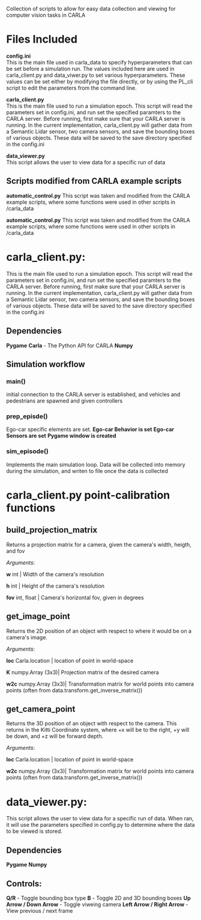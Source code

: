 Collection of scripts to allow for easy data collection and viewing for computer vision tasks in CARLA
# Files Included
**config.ini**\
This is the main file used in carla_data to specify hyperparameters that can be set before a simulation run.
The values included here are used in carla_client.py and data_viwer.py to set various hyperparameters. These
values can be set either by modifying the file directly, or by using the PL_cli script to edit the parameters
from the command line.

**carla_client.py**\
This is the main file used to run a simulation epoch. This script will read the parameters set in config.ini, and
run set the specified paramters to the CARLA server. Before running, first make sure that your CARLA server is running.
In the current implementation, carla_client.py will gather data from a Semantic Lidar sensor, two camera sensors, and save
the bounding boxes of various objects. These data will be saved to the save directory specified in the config.ini

**data_viewer.py**\
This script allows the user to view data for a specific run of data

## Scripts modified from CARLA example scripts

**automatic_control.py**
This script was taken and modified from the CARLA example scripts, where some functions were used in other scripts in /carla_data

**automatic_control.py**
This script was taken and modified from the CARLA example scripts, where some functions were used in other scripts in /carla_data

# carla_client.py:
This is the main file used to run a simulation epoch. This script will read the parameters set in config.ini, and
run set the specified paramters to the CARLA server. Before running, first make sure that your CARLA server is running.
In the current implementation, carla_client.py will gather data from a Semantic Lidar sensor, two camera sensors, and save
the bounding boxes of various objects. These data will be saved to the save directory specified in the config.ini

## Dependencies

**Pygame**
**Carla** - The Python API for CARLA
**Numpy**

## Simulation workflow

### main()

initial connection to the CARLA server is established, and vehicles and pedestrians are spawned and given controllers

### prep_episde()

Ego-car specific elements are set.
**Ego-car Behavior is set**
**Ego-car Sensors are set**
**Pygame window is created**

### sim_episode()

Implements the main simulation loop. Data will be collected into memory during the simulation, and writen to file once
the data is collected

# carla_client.py point-calibration functions

## build_projection_matrix
Returns a projection matrix for a camera, given the camera's width, heigth, and fov

*Arguments*:

**w** int | Width of the camera's resolution 

**h** int | Height of the camera's resolution

**fov** int, float | Camera's horizontal fov, given in degrees

## get_image_point
Returns the 2D position of an object with respect to where it would be on a camera's image.

*Arguments*:

**loc** Carla.location | location of point in world-space

**K** numpy.Array (3x3)| Projection matrix of the desired camera

**w2c** numpy.Array (3x3)| Transformation matrix for world points into camera points (often from data.transform.get_inverse_matrix())

## get_camera_point
Returns the 3D position of an object with respect to the camera. This returns in the Kitti Coordinate system, where +x will be to the right, +y will be down,
and +z will be forward depth.

*Arguments*:

**loc** Carla.location | location of point in world-space

**w2c** numpy.Array (3x3)| Transformation matrix for world points into camera points (often from data.transform.get_inverse_matrix())


# data_viewer.py:
This script allows the user to view data for a specific run of data. When ran, it will use the parameters specified in config.py
to determine where the data to be viewed is stored. 

## Dependencies
**Pygame**
**Numpy**

## Controls:
**Q/R** - Toggle bounding box type
**B** - Toggle 2D and 3D bounding boxes
**Up Arrow / Down Arrow** - Toggle viweing camera
**Left Arrow / Right Arrow** - View previous / next frame
